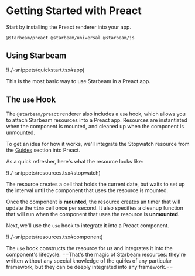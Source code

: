 # Getting Started with Preact

<script setup lang="ts">
  import * as resources from "./demos/resources/config.js";
</script>

<Demo :config="resources" />

Start by installing the Preact renderer into your app.

```npm
@starbeam/preact @starbeam/universal @starbeam/js
```

## Using Starbeam

!(./-snippets/quickstart.tsx#app)

This is the most basic way to use Starbeam in a Preact app.

## The `use` Hook

The `@starbeam/preact` renderer also includes a `use` hook, which
allows you to attach Starbeam resources into a Preact app.
Resources are instantiated when the component is mounted, and
cleaned up when the component is unmounted.

To get an idea for how it works, we'll integrate the Stopwatch
resource from the [Guides](/guides/fundamentals/resources)
section into Preact.

As a quick refresher, here's what the resource looks like:

!(./-snippets/resources.tsx#stopwatch)

The resource creates a cell that holds the current date, but
waits to set up the interval until the component that uses the
resource is mounted.

Once the component is **mounted**, the resource creates an timer
that will update the `time` cell once per second. It also
specifies a cleanup function that will run when the component
that uses the resource is **unmounted**.

Next, we'll use the `use` hook to integrate it into a Preact
component.

!(./-snippets/resources.tsx#component)

The `use` hook constructs the resource for us and integrates it
into the component's lifecycle. ==That's the magic of Starbeam
resources: they're written without any special knowledge of the
quirks of any particular framework, but they can be deeply
integrated into any framework.==
